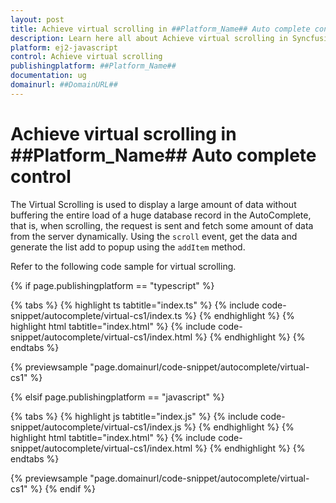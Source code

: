 ```yaml
---
layout: post
title: Achieve virtual scrolling in ##Platform_Name## Auto complete control | Syncfusion
description: Learn here all about Achieve virtual scrolling in Syncfusion ##Platform_Name## Auto complete control of Syncfusion Essential JS 2 and more.
platform: ej2-javascript
control: Achieve virtual scrolling 
publishingplatform: ##Platform_Name##
documentation: ug
domainurl: ##DomainURL##
---
```


# Achieve virtual scrolling in ##Platform_Name## Auto complete control

The Virtual Scrolling is used to display a large amount of data without buffering the entire load of a huge database record in the AutoComplete, that is, when scrolling, the request is sent and fetch some amount of data from the server dynamically. Using the `scroll` event, get the data and generate the list add to popup using the `addItem` method.

Refer to the following code sample for virtual scrolling.

{% if page.publishingplatform == "typescript" %}

 {% tabs %}
{% highlight ts tabtitle="index.ts" %}
{% include code-snippet/autocomplete/virtual-cs1/index.ts %}
{% endhighlight %}
{% highlight html tabtitle="index.html" %}
{% include code-snippet/autocomplete/virtual-cs1/index.html %}
{% endhighlight %}
{% endtabs %}
        
{% previewsample "page.domainurl/code-snippet/autocomplete/virtual-cs1" %}

{% elsif page.publishingplatform == "javascript" %}

{% tabs %}
{% highlight js tabtitle="index.js" %}
{% include code-snippet/autocomplete/virtual-cs1/index.js %}
{% endhighlight %}
{% highlight html tabtitle="index.html" %}
{% include code-snippet/autocomplete/virtual-cs1/index.html %}
{% endhighlight %}
{% endtabs %}

{% previewsample "page.domainurl/code-snippet/autocomplete/virtual-cs1" %}
{% endif %}
